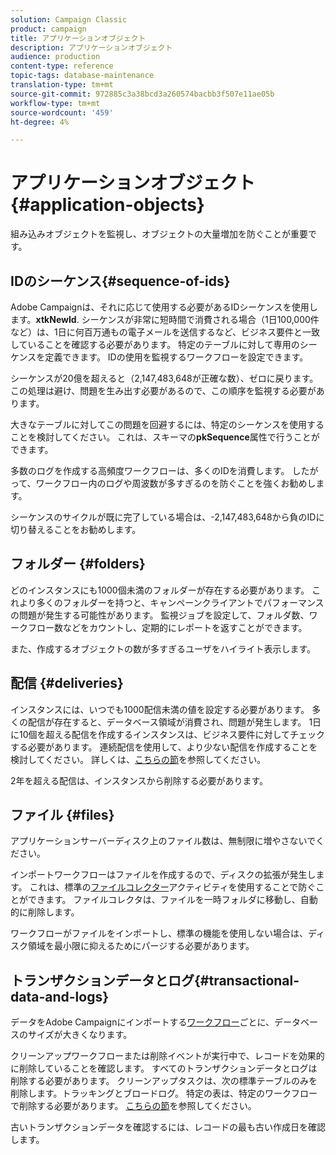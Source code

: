 ```yaml
---
solution: Campaign Classic
product: campaign
title: アプリケーションオブジェクト
description: アプリケーションオブジェクト
audience: production
content-type: reference
topic-tags: database-maintenance
translation-type: tm+mt
source-git-commit: 972885c3a38bcd3a260574bacbb3f507e11ae05b
workflow-type: tm+mt
source-wordcount: '459'
ht-degree: 4%

---
```



# アプリケーションオブジェクト{#application-objects}

組み込みオブジェクトを監視し、オブジェクトの大量増加を防ぐことが重要です。

## IDのシーケンス{#sequence-of-ids}

Adobe Campaignは、それに応じて使用する必要があるIDシーケンスを使用します。**xtkNewId**. シーケンスが非常に短時間で消費される場合（1日100,000件など）は、1日に何百万通もの電子メールを送信するなど、ビジネス要件と一致していることを確認する必要があります。 特定のテーブルに対して専用のシーケンスを定義できます。 IDの使用を監視するワークフローを設定できます。

シーケンスが20億を超えると（2,147,483,648が正確な数）、ゼロに戻ります。 この処理は避け、問題を生み出す必要があるので、この順序を監視する必要があります。

大きなテーブルに対してこの問題を回避するには、特定のシーケンスを使用することを検討してください。 これは、スキーマの&#x200B;**pkSequence**&#x200B;属性で行うことができます。

多数のログを作成する高頻度ワークフローは、多くのIDを消費します。 したがって、ワークフロー内のログや周波数が多すぎるのを防ぐことを強くお勧めします。

シーケンスのサイクルが既に完了している場合は、-2,147,483,648から負のIDに切り替えることをお勧めします。

## フォルダー {#folders}

どのインスタンスにも1000個未満のフォルダーが存在する必要があります。 これより多くのフォルダーを持つと、キャンペーンクライアントでパフォーマンスの問題が発生する可能性があります。 監視ジョブを設定して、フォルダ数、ワークフロー数などをカウントし、定期的にレポートを返すことができます。

また、作成するオブジェクトの数が多すぎるユーザをハイライト表示します。

## 配信 {#deliveries}

インスタンスには、いつでも1000配信未満の値を設定する必要があります。 多くの配信が存在すると、データベース領域が消費され、問題が発生します。 1日に10個を超える配信を作成するインスタンスは、ビジネス要件に対してチェックする必要があります。 連続配信を使用して、より少ない配信を作成することを検討してください。 詳しくは、[こちらの節](../../workflow/using/continuous-delivery.md)を参照してください。

2年を超える配信は、インスタンスから削除する必要があります。

## ファイル {#files}

アプリケーションサーバーディスク上のファイル数は、無制限に増やさないでください。

インポートワークフローはファイルを作成するので、ディスクの拡張が発生します。 これは、標準の[ファイルコレクター](../../workflow/using/file-collector.md)アクティビティを使用することで防ぐことができます。 ファイルコレクタは、ファイルを一時フォルダに移動し、自動的に削除します。

ワークフローがファイルをインポートし、標準の機能を使用しない場合は、ディスク領域を最小限に抑えるためにパージする必要があります。

## トランザクションデータとログ{#transactional-data-and-logs}

データをAdobe Campaignにインポートする[ワークフロー](../../workflow/using/data-life-cycle.md#work-table)ごとに、データベースのサイズが大きくなります。

クリーンアップワークフローまたは削除イベントが実行中で、レコードを効果的に削除していることを確認します。 すべてのトランザクションデータとログは削除する必要があります。 クリーンアップタスクは、次の標準テーブルのみを削除します。トラッキングとブロードログ。 特定の表は、特定のワークフローで削除する必要があります。 [こちらの節](../../workflow/using/monitoring-workflow-execution.md#purging-the-logs)を参照してください。

古いトランザクションデータを確認するには、レコードの最も古い作成日を確認します。
